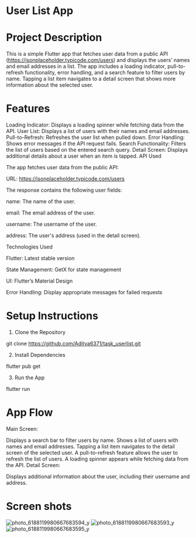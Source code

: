 # User List App


 # Project Description

This is a simple Flutter app that fetches user data from a public API (https://jsonplaceholder.typicode.com/users) and displays the users’ names and email addresses in a list. The app includes a loading indicator, pull-to-refresh functionality, error handling, and a search feature to filter users by name. Tapping a list item navigates to a detail screen that shows more information about the selected user.

 # Features

Loading Indicator: Displays a loading spinner while fetching data from the API.
User List: Displays a list of users with their names and email addresses.
Pull-to-Refresh: Refreshes the user list when pulled down.
Error Handling: Shows error messages if the API request fails.
Search Functionality: Filters the list of users based on the entered search query.
Detail Screen: Displays additional details about a user when an item is tapped.
API Used

The app fetches user data from the public API:

URL: https://jsonplaceholder.typicode.com/users

The response contains the following user fields:

name: The name of the user.

email: The email address of the user.

username: The username of the user.

address: The user's address (used in the detail screen).

Technologies Used

Flutter: Latest stable version

State Management: GetX for state management

UI: Flutter’s Material Design

Error Handling: Display appropriate messages for failed requests


 # Setup Instructions
1. Clone the Repository
   
git clone https://github.com/Aditya6371/task_userlist.git

2. Install Dependencies
   
flutter pub get

3. Run the App

flutter run



 # App Flow

Main Screen:

Displays a search bar to filter users by name.
Shows a list of users with names and email addresses.
Tapping a list item navigates to the detail screen of the selected user.
A pull-to-refresh feature allows the user to refresh the list of users.
A loading spinner appears while fetching data from the API.
Detail Screen:

Displays additional information about the user, including their username and address.

 # Screen shots

![photo_6188119980667683594_y](https://github.com/user-attachments/assets/fab000ee-991e-448a-b4be-3b3ffff18f25)
![photo_6188119980667683593_y](https://github.com/user-attachments/assets/ddbdf019-5d19-49da-937a-3403216978c3)
![photo_6188119980667683595_y](https://github.com/user-attachments/assets/75c5ed39-006c-4887-a97b-1e2290b03eb7)


